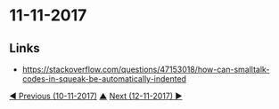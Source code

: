 # 11-11-2017

## Links
* https://stackoverflow.com/questions/47153018/how-can-smalltalk-codes-in-squeak-be-automatically-indented

[◀ Previous (10-11-2017)](https://github.com/humayuns/Workspace/blob/master/Diary/2017/November/10/notebook.md) [▲](https://github.com/humayuns/Workspace/tree/master/Diary/2017/November)
[Next (12-11-2017) ▶](https://github.com/humayuns/Workspace/blob/master/Diary/2017/November/12/notebook.md)